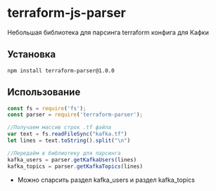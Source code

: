 # terraform-js-parser
Небольшая библиотека для парсинга terraform конфига для Кафки

## Установка
```node
npm install terraform-parser@1.0.0
```

## Использование
```Javascript
const fs = require('fs');
const parser = require('terraform-parser');

//Получаем массив строк .tf файла
var text = fs.readFileSync("kafka.tf")
let lines = text.toString().split("\n")

//Передаём в библиотеку для парсинга
kafka_users = parser.getKafkaUsers(lines)
kafka_topics = parser.getKafkaTopics(lines)
```

* Можно спарсить раздел kafka_users и раздел kafka_topics
